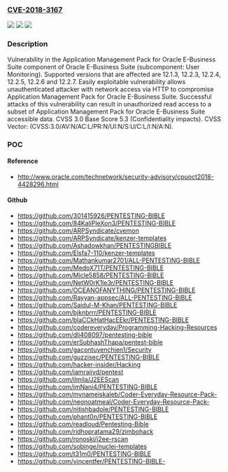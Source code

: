 ### [CVE-2018-3167](https://cve.mitre.org/cgi-bin/cvename.cgi?name=CVE-2018-3167)
![](https://img.shields.io/static/v1?label=Product&message=Application%20Management%20Pack%20for%20Oracle%20E-Business%20Suite&color=blue)
![](https://img.shields.io/static/v1?label=Version&message=%3D%2012.1.3%20&color=brighgreen)
![](https://img.shields.io/static/v1?label=Vulnerability&message=Easily%20exploitable%20vulnerability%20allows%20unauthenticated%20attacker%20with%20network%20access%20via%20HTTP%20to%20compromise%20Application%20Management%20Pack%20for%20Oracle%20E-Business%20Suite.%20%20Successful%20attacks%20of%20this%20vulnerability%20can%20result%20in%20%20unauthorized%20read%20access%20to%20a%20subset%20of%20Application%20Management%20Pack%20for%20Oracle%20E-Business%20Suite%20accessible%20data.&color=brighgreen)

### Description

Vulnerability in the Application Management Pack for Oracle E-Business Suite component of Oracle E-Business Suite (subcomponent: User Monitoring). Supported versions that are affected are 12.1.3, 12.2.3, 12.2.4, 12.2.5, 12.2.6 and 12.2.7. Easily exploitable vulnerability allows unauthenticated attacker with network access via HTTP to compromise Application Management Pack for Oracle E-Business Suite. Successful attacks of this vulnerability can result in unauthorized read access to a subset of Application Management Pack for Oracle E-Business Suite accessible data. CVSS 3.0 Base Score 5.3 (Confidentiality impacts). CVSS Vector: (CVSS:3.0/AV:N/AC:L/PR:N/UI:N/S:U/C:L/I:N/A:N).

### POC

#### Reference
- http://www.oracle.com/technetwork/security-advisory/cpuoct2018-4428296.html

#### Github
- https://github.com/301415926/PENTESTING-BIBLE
- https://github.com/84KaliPleXon3/PENTESTING-BIBLE
- https://github.com/ARPSyndicate/cvemon
- https://github.com/ARPSyndicate/kenzer-templates
- https://github.com/Ashadowkhan/PENTESTINGBIBLE
- https://github.com/Elsfa7-110/kenzer-templates
- https://github.com/Mathankumar2701/ALL-PENTESTING-BIBLE
- https://github.com/MedoX71T/PENTESTING-BIBLE
- https://github.com/Micle5858/PENTESTING-BIBLE
- https://github.com/NetW0rK1le3r/PENTESTING-BIBLE
- https://github.com/OCEANOFANYTHING/PENTESTING-BIBLE
- https://github.com/Rayyan-appsec/ALL-PENTESTING-BIBLE
- https://github.com/Saidul-M-Khan/PENTESTING-BIBLE
- https://github.com/bjknbrrr/PENTESTING-BIBLE
- https://github.com/blaCCkHatHacEEkr/PENTESTING-BIBLE
- https://github.com/codereveryday/Programming-Hacking-Resources
- https://github.com/dli408097/pentesting-bible
- https://github.com/erSubhashThapa/pentest-bible
- https://github.com/gacontuyenchien1/Security
- https://github.com/guzzisec/PENTESTING-BIBLE
- https://github.com/hacker-insider/Hacking
- https://github.com/iamrajivd/pentest
- https://github.com/ilmila/J2EEScan
- https://github.com/imNani4/PENTESTING-BIBLE
- https://github.com/mynameiskaleb/Coder-Everyday-Resource-Pack-
- https://github.com/neonoatmeal/Coder-Everyday-Resource-Pack-
- https://github.com/nitishbadole/PENTESTING-BIBLE
- https://github.com/phant0n/PENTESTING-BIBLE
- https://github.com/readloud/Pentesting-Bible
- https://github.com/ridhopratama29/zimbohack
- https://github.com/ronoski/j2ee-rscan
- https://github.com/sobinge/nuclei-templates
- https://github.com/t31m0/PENTESTING-BIBLE
- https://github.com/vincentfer/PENTESTING-BIBLE-

